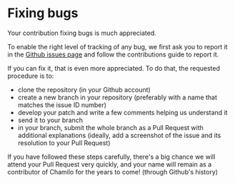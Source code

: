 # Fixing bugs

Your contribution fixing bugs is much appreciated.

To enable the right level of tracking of any bug, we first ask you to report it in the [Github issues page](https://github.com/chamilo/chamilo-lms/issues) and follow the contributions guide to report it.

If you can fix it, that is even more appreciated. To do that, the requested procedure is to:

* clone the repository \(in your Github account\)
* create a new branch in your repository \(preferably with a name that matches the issue ID number\)
* develop your patch and write a few comments helping us understand it
* send it to your branch
* in your branch, submit the whole branch as a Pull Request with additional explanations \(ideally, add a screenshot of the issue and its resolution to your Pull Request\)

If you have followed these steps carefully, there's a big chance we will attend your Pull Request very quickly, and your name will remain as a contributor of Chamilo for the years to come! \(through Github's history\)

